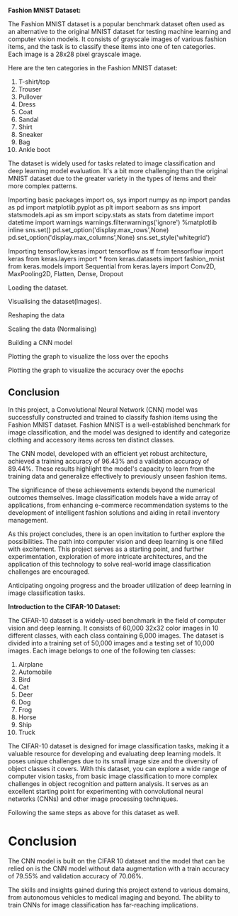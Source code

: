 **Fashion MNIST Dataset:**

The Fashion MNIST dataset is a popular benchmark dataset often used as an alternative to the original MNIST dataset for testing machine learning and computer vision models. It consists of grayscale images of various fashion items, and the task is to classify these items into one of ten categories. Each image is a 28x28 pixel grayscale image.

Here are the ten categories in the Fashion MNIST dataset:

1. T-shirt/top
2. Trouser
3. Pullover
4. Dress
5. Coat
6. Sandal
7. Shirt
8. Sneaker
9. Bag
10. Ankle boot

The dataset is widely used for tasks related to image classification and deep learning model evaluation. It's a bit more challenging than the original MNIST dataset due to the greater variety in the types of items and their more complex patterns.

Importing basic packages
import os, sys
import numpy as np
import pandas as pd
import matplotlib.pyplot as plt
import seaborn as sns
import statsmodels.api as sm
import scipy.stats as stats
from datetime import datetime
import warnings
warnings.filterwarnings('ignore')
%matplotlib inline
sns.set()
pd.set_option('display.max_rows',None)
pd.set_option('display.max_columns',None)
sns.set_style('whitegrid')

Importing tensorflow,keras
import tensorflow as tf
from tensorflow import keras
from keras.layers import *
from keras.datasets import fashion_mnist
from keras.models import Sequential
from keras.layers import Conv2D, MaxPooling2D, Flatten, Dense, Dropout

Loading the dataset.

Visualising the dataset(Images).

Reshaping the data

Scaling the data (Normalising)

Building a CNN model

Plotting the graph to visualize the loss over the epochs

Plotting the graph to visualize the accuracy over the epochs

## Conclusion

In this project, a Convolutional Neural Network (CNN) model was successfully constructed and trained to classify fashion items using the Fashion MNIST dataset. Fashion MNIST is a well-established benchmark for image classification, and the model was designed to identify and categorize clothing and accessory items across ten distinct classes.

The CNN model, developed with an efficient yet robust architecture, achieved a training accuracy of 96.43% and a validation accuracy of 89.44%. These results highlight the model's capacity to learn from the training data and generalize effectively to previously unseen fashion items.

The significance of these achievements extends beyond the numerical outcomes themselves. Image classification models have a wide array of applications, from enhancing e-commerce recommendation systems to the development of intelligent fashion solutions and aiding in retail inventory management.

As this project concludes, there is an open invitation to further explore the possibilities. The path into computer vision and deep learning is one filled with excitement. This project serves as a starting point, and further experimentation, exploration of more intricate architectures, and the application of this technology to solve real-world image classification challenges are encouraged.

Anticipating ongoing progress and the broader utilization of deep learning in image classification tasks.

**Introduction to the CIFAR-10 Dataset:**

The CIFAR-10 dataset is a widely-used benchmark in the field of computer vision and deep learning. It consists of 60,000 32x32 color images in 10 different classes, with each class containing 6,000 images. The dataset is divided into a training set of 50,000 images and a testing set of 10,000 images. Each image belongs to one of the following ten classes:

1. Airplane
2. Automobile
3. Bird
4. Cat
5. Deer
6. Dog
7. Frog
8. Horse
9. Ship
10. Truck

The CIFAR-10 dataset is designed for image classification tasks, making it a valuable resource for developing and evaluating deep learning models. It poses unique challenges due to its small image size and the diversity of object classes it covers.
With this dataset, you can explore a wide range of computer vision tasks, from basic image classification to more complex challenges in object recognition and pattern analysis. It serves as an excellent starting point for experimenting with convolutional neural networks (CNNs) and other image processing techniques.

Following the same steps as above for this dataset as well.

# Conclusion
The CNN model is built on the CIFAR 10 dataset and the model that can be relied on is the CNN model without data augmentation with a train accuracy of 79.55% and validation accuracy of 70.06%.

The skills and insights gained during this project extend to various domains, from autonomous vehicles to medical imaging and beyond. The ability to train CNNs for image classification has far-reaching implications.

